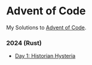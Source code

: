 # Advent of Code

My Solutions to [Advent of Code](https://adventofcode.com).

### 2024 (Rust)

- [Day 1: Historian Hysteria](https://adventofcode.com/2024/day/1)

